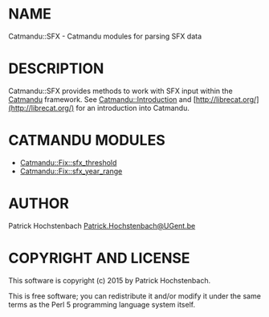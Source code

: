 # NAME

Catmandu::SFX - Catmandu modules for parsing SFX data

# DESCRIPTION

Catmandu::SFX provides methods to work with SFX input within the [Catmandu](https://metacpan.org/pod/Catmandu)
framework. See [Catmandu::Introduction](https://metacpan.org/pod/Catmandu::Introduction) and [http://librecat.org/](http://librecat.org/) for an
introduction into Catmandu.

# CATMANDU MODULES

- [Catmandu::Fix::sfx\_threshold](https://metacpan.org/pod/Catmandu::Fix::sfx_threshold)
- [Catmandu::Fix::sfx\_year\_range](https://metacpan.org/pod/Catmandu::Fix::sfx_year_range)

# AUTHOR

Patrick Hochstenbach <Patrick.Hochstenbach@UGent.be>

# COPYRIGHT AND LICENSE

This software is copyright (c) 2015 by Patrick Hochstenbach.

This is free software; you can redistribute it and/or modify it under
the same terms as the Perl 5 programming language system itself.
